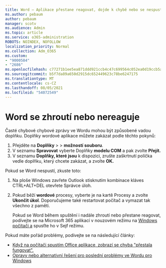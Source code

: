 ```yaml
---
title: Word – Aplikace přestane reagovat, dojde k chybě nebo se nespustí
ms.author: pebaum
author: pebaum
manager: scotv
ms.audience: Admin
ms.topic: article
ms.service: o365-administration
ROBOTS: NOINDEX, NOFOLLOW
localization_priority: Normal
ms.collection: Adm_O365
ms.custom:
- "9000584"
- "2686"
ms.openlocfilehash: c77271b1ee5ea871ddd921ccb4c47c699564c052ea0d19ccb5aabec2cfb5edc3
ms.sourcegitcommit: b5f7da89a650d2915dc652449623c78be6247175
ms.translationtype: MT
ms.contentlocale: cs-CZ
ms.lasthandoff: 08/05/2021
ms.locfileid: "54072549"
---
```

# <a name="word-crashes-or-doesnt-respond"></a>Word se zhroutí nebo nereaguje

Časté chybové chybové zprávy ve Wordu mohou být způsobené vadou doplňku. Doplňky wordové aplikace můžete zakázat podle těchto pokynů:

1. Přejděte na **Doplňky**  >    >  **možností souboru**.
2. V seznamu **Spravovat** vyberte Doplňky **modelu COM** a pak zvolte **Přejít.**
3. V seznamu **Doplňky, které jsou** k dispozici, zrušte zaškrtnutí políčka vedle doplňku, který chcete zakázat, a zvolte **OK.**

Pokud se Word nespustí, zkuste toto:

1.   Na ploše Windows zavřete Outlook stisknutím kombinace kláves CTRL+ALT+DEL otevřete Správce úloh. 
2. Pokud běží **wordové** procesy, vyberte je na kartě Procesy a zvolte **Ukončit úkol**. Doporučujeme také restartovat počítač a vymazat tak všechno z paměti.

    Pokud se Word během spuštění i nadále zhroutí nebo přestane reagovat, podívejte se na Microsoft 365 aplikací v nouzovém režimu na [Windows počítači a](https://support.office.com/article/Open-Office-apps-in-safe-mode-on-a-Windows-PC-dedf944a-5f4b-4afb-a453-528af4f7ac72) spusťte ho v Sejf režimu.

Pokud máte pořád problémy, podívejte se na následující články: 
- [Když na počítači spustím Office aplikace, zobrazí se chyba "přestala fungovat".](https://support.office.com/article/52bd7985-4e99-4a35-84c8-2d9b8301a2fa)
- [Opravy nebo alternativní řešení pro poslední problémy ve Wordu pro Windows](https://support.office.com/article/bf6bf17c-2807-4871-83ce-e337ae8f0b86)